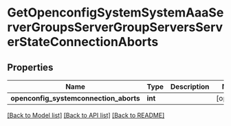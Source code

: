 # GetOpenconfigSystemSystemAaaServerGroupsServerGroupServersServerStateConnectionAborts

## Properties
Name | Type | Description | Notes
------------ | ------------- | ------------- | -------------
**openconfig_systemconnection_aborts** | **int** |  | [optional] 

[[Back to Model list]](../README.md#documentation-for-models) [[Back to API list]](../README.md#documentation-for-api-endpoints) [[Back to README]](../README.md)


